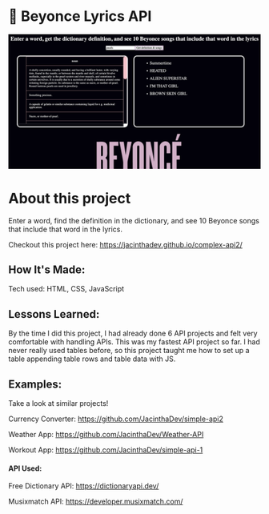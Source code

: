 #  🎤 Beyonce Lyrics API

<img width="1421" alt="beyonce api" src="/img/beyonce.png">

# About this project
Enter a word, find the definition in the dictionary, and see 10 Beyonce songs that include that word in the lyrics.

Checkout this project here: https://jacinthadev.github.io/complex-api2/

## How It's Made:
Tech used: HTML, CSS, JavaScript

## Lessons Learned:
By the time I did this project, I had already done 6 API projects and felt very comfortable with handling APIs. This was my fastest API project so far. I had never really used tables before, so this project taught me how to set up a table appending table rows and table data with JS. 

## Examples:
Take a look at similar projects!

Currency Converter: https://github.com/JacinthaDev/simple-api2

Weather App: https://github.com/JacinthaDev/Weather-API

Workout App: https://github.com/JacinthaDev/simple-api-1

#### API Used:

Free Dictionary API: https://dictionaryapi.dev/

Musixmatch API: https://developer.musixmatch.com/
